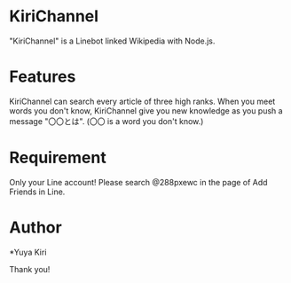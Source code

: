 # KiriChannel

"KiriChannel" is a Linebot linked Wikipedia with Node.js.

# Features

KiriChannel can search every article of three high ranks.
When you meet words you don't know, KiriChannel give you new knowledge as you push a message "〇〇とは".
(〇〇 is a word you don't know.)

# Requirement

Only your Line account!
Please search @288pxewc in the page of Add Friends in Line.



# Author

*Yuya Kiri


Thank you!
